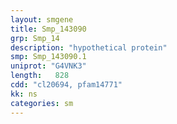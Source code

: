 ```yaml
---
layout: smgene
title: Smp_143090
grp: Smp_14
description: "hypothetical protein"
smp: Smp_143090.1
uniprot: "G4VNK3"
length:   828
cdd: "cl20694, pfam14771"
kk: ns
categories: sm
---
```

